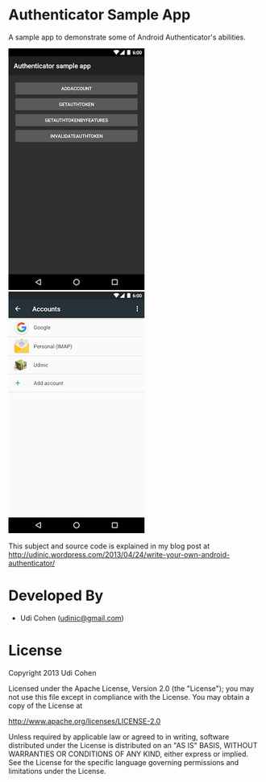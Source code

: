 Authenticator Sample App
========================

A sample app to demonstrate some of Android Authenticator's abilities.

![screenshots](screenshots/sampleapp.png) &nbsp;&nbsp; ![screenshots](screenshots/accounts.png)


This subject and source code is explained in my blog post at http://udinic.wordpress.com/2013/04/24/write-your-own-android-authenticator/


Developed By
============

* Udi Cohen (udinic@gmail.com)



License
=======

Copyright 2013 Udi Cohen

Licensed under the Apache License, Version 2.0 (the "License");
you may not use this file except in compliance with the License.
You may obtain a copy of the License at

   http://www.apache.org/licenses/LICENSE-2.0

Unless required by applicable law or agreed to in writing, software
distributed under the License is distributed on an "AS IS" BASIS,
WITHOUT WARRANTIES OR CONDITIONS OF ANY KIND, either express or implied.
See the License for the specific language governing permissions and
limitations under the License.
